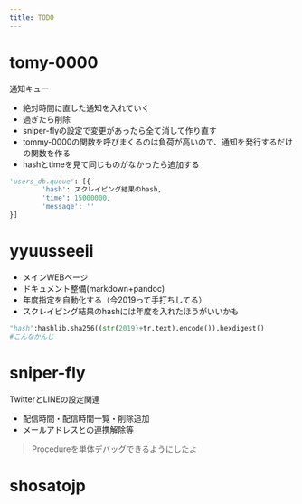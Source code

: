 ```yaml
---
title: TODO
---
```


# tomy-0000

通知キュー

* 絶対時間に直した通知を入れていく
* 過ぎたら削除
* sniper-flyの設定で変更があったら全て消して作り直す
* tommy-0000の関数を呼びまくるのは負荷が高いので、通知を発行するだけの関数を作る
* hashとtimeを見て同じものがなかったら追加する
```py
'users_db.queue': [{
        'hash': スクレイピング結果のhash,
        'time': 15000000,
        'message': ''
}]
```

# yyuusseeii
* メインWEBページ
* ドキュメント整備(markdown+pandoc)
* 年度指定を自動化する（今2019って手打ちしてる）
* スクレイピング結果のhashには年度を入れたほうがいいかも

```py
"hash":hashlib.sha256((str(2019)+tr.text).encode()).hexdigest()
#こんなかんじ
```

# sniper-fly
TwitterとLINEの設定関連

* 配信時間・配信時間一覧・削除追加
* メールアドレスとの連携解除等

> Procedureを単体デバッグできるようにしたよ

# shosatojp
